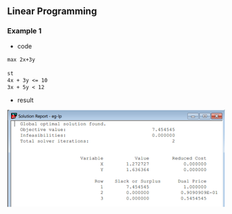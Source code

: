 ## Linear Programming

### Example 1
- code 
```
max 2x+3y

st
4x + 3y <= 10
3x + 5y < 12
```

- result

![](../figs/eg-lp1-result.PNG)
